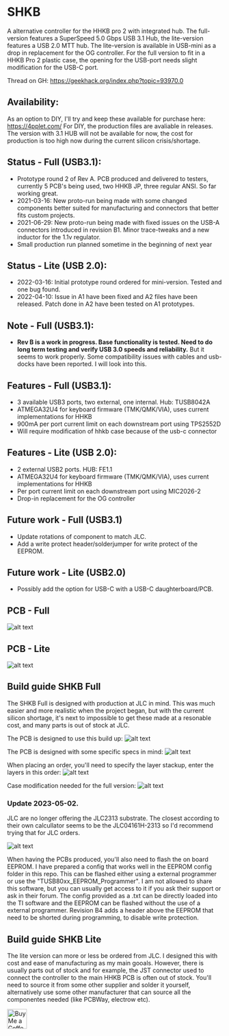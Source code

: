# SHKB
A alternative controller for the HHKB pro 2 with integrated hub. The full-version features a SuperSpeed 5.0 Gbps USB 3.1 Hub, the lite-version features a USB 2.0 MTT hub. The lite-version is available in USB-mini as a drop in replacement for the OG controller. For the full version to fit in a HHKB Pro 2 plastic case, the opening for the USB-port needs slight modification for the USB-C port.

Thread on GH: https://geekhack.org/index.php?topic=93970.0

## Availability:
As an option to DIY, I'll try and keep these available for purchase here: https://4pplet.com/ For DIY, the production files are avaliable in releases. The version with 3.1 HUB will not be available for now, the cost for production is too high now during the current silicon crisis/shortage.

## Status - Full (USB3.1):
- Prototype round 2 of Rev A. PCB produced and delivered to testers, currently 5 PCB's being used, two HHKB JP, three regular ANSI. So far working great.
- 2021-03-16: New proto-run being made with some changed components better suited for manufacturing and connectors that better fits custom projects.
- 2021-06-29: New proto-run being made with fixed issues on the USB-A connectors introduced in revision B1. Minor trace-tweaks and a new inductor for the 1.1v regulator.
- Small production run planned sometime in the beginning of next year

## Status - Lite (USB 2.0):
- 2022-03-16: Initial prototype round ordered for mini-version. Tested and one bug found. 
- 2022-04-10: Issue in A1 have been fixed and A2 files have been released. Patch done in A2 have been tested on A1 prototypes.

## **Note - Full (USB3.1):**
- **Rev B is a work in progress. Base functionality is tested. Need to do long term testing and verify USB 3.0 speeds and reliability.** But it seems to work properly. Some compatibility issues with cables and usb-docks have been reported. I will look into this.

## Features - Full (USB3.1):
- 3 available USB3 ports, two external, one internal. Hub: TUSB8042A
- ATMEGA32U4 for keyboard firmware (TMK/QMK/VIA), uses current implementations for HHKB
- 900mA per port current limit on each downstream port using TPS2552D
- Will require modification of hhkb case because of the usb-c connector

## Features - Lite (USB 2.0):
- 2 external USB2 ports. HUB: FE1.1
- ATMEGA32U4 for keyboard firmware (TMK/QMK/VIA), uses current implementations for HHKB
- Per port current limit on each downstream port using MIC2026-2
- Drop-in replacement for the OG controller

## Future work - Full (USB3.1)
- Update rotations of component to match JLC.
- Add a write protect header/solderjumper for write protect of the EEPROM.

## Future work - Lite (USB2.0)
- Possibly add the option for USB-C with a USB-C daughterboard/PCB.

## PCB - Full
![alt text](./readme-images/shkb_b4.jpg "Altium 3D")

## PCB - Lite
![alt text](./readme-images/shkb_lite_mini_a2.jpg "Altium 3D")

## Build guide SHKB Full
The SHKB Full is designed with production at JLC in mind. This was much easier and more realistic when the project began, but with the current silicon shortage, it's next to impossible to get these made at a resonable cost, and many parts is out of stock at JLC.

The PCB is designed to use this build up:
![alt text](./readme-images/JLC2313.jpg "JLC2313")

The PCB is designed with some specific specs in mind:
![alt text](./readme-images/JLC_specs.jpg "JLC2313")

When placing an order, you'll need to specify the layer stackup, enter the layers in this order:
![alt text](./readme-images/JLC_stackup.jpg "JLC2313")

Case modification needed for the full version:
![alt text](./readme-images/case_mod_for_full_version.jpg "MOD")

### Update 2023-05-02.
JLC are no longer offering the JLC2313 substrate. The closest according to their own calcullator seems to be the JLC04161H-2313 so I'd recommend trying that for JLC orders.

![alt text](./readme-images/stackup_update.jpg "JLC04161H-2313")

When having the PCBs produced, you'll also need to flash the on board EEPROM. I have prepared a config that works well in the EEPROM config folder in this repo. This can be flashed either using a external programmer or use the "TUSB80xx_EEPROM_Programmer". I am not allowed to share this software, but you can usually get access to it if you ask their support or ask in their forum. The config provided as a .txt can be directly loaded into the TI software and the EEPROM can be flashed without the use of a external programmer. Revision B4 adds a header above the EEPROM that need to be shorted during programming, to disable write protection.

## Build guide SHKB Lite
The lite version can more or less be ordered from JLC. I designed this with cost and ease of manufacturing as my main gooals. However, there is usually parts out of stock and for example, the JST connector used to connect the controller to the main HHKB PCB is often out of stock. You'll need to source it from some other supplier and solder it yourself, alternatively use some other manufacturer that can source all the componentes needed (like PCBWay, electrow etc).


<a href='https://ko-fi.com/4pplet' target='_blank'><img height='35' style='border:0px;height:46px;' src='https://az743702.vo.msecnd.net/cdn/kofi3.png?v=0' border='0' alt='Buy Me a Coffee at ko-fi.com' />
